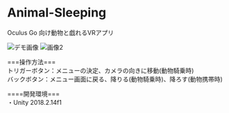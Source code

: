 # Animal-Sleeping
Oculus Go 向け動物と戯れるVRアプリ

![デモ画像](https://user-images.githubusercontent.com/37957948/56710736-88239500-6762-11e9-924c-bb2339dc9042.png)
![画像2](https://user-images.githubusercontent.com/37957948/56710943-81e1e880-6763-11e9-99cf-0020cd8d48f2.png)



===操作方法===<br>
トリガーボタン：メニューの決定、カメラの向きに移動(動物騎乗時)<br>
バックボタン：メニュー画面に戻る、降りる(動物騎乗時)、降ろす(動物携帯時)<br>


====開発環境===<br>
・Unity 2018.2.14f1
